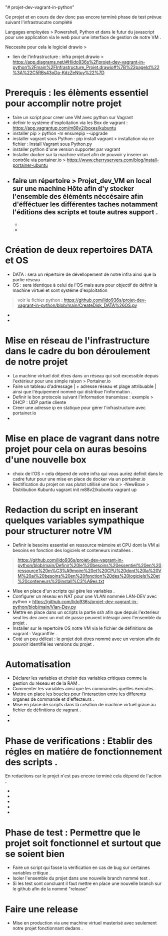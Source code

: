 "# projet-dev-vagrant-in-python" 

Ce projet et en cours de dev donc pas encore terminé phase de test prévue suivant l'infrastrucutre complété 

Langages employées > Powershell, Python et dans le futur du javascript pour une application via le web pour une interface de gestion de notre VM .

Neccesite pour cela le logiciel drawio >  
- lien de l'infrastructure : infra projet.drawio > https://app.diagrams.net/#Hlido936s%2Fprojet-dev-vagrant-in-python%2Fmain%2FInfrastructure_Projet.drawio#%7B%22pageId%22%3A%22C5RBs43oDa-KdzZeNtuy%22%7D

# Prerequis : les élèments essentiel pour accomplir notre projet 

- faire un script pour creer une VM avec python sur Vagrant 
- definir le systéme d'exploitation via les Box de vagrant : https://app.vagrantup.com/m88v2/boxes/kubuntu
- installer pip > python -m ensurepip --upgrade
- installer vagrant sous Python : pip install vagrant > installation via ce fichier : Install Vagrant sous Python.py
- installer python d'une version supporter par vagrant 
- Installer docker sur la machine virtuel afin de pouvoir y inserer un contrôle via portainer.io > https://www.cherryservers.com/blog/install-portainer-ubuntu
- faire un répertoire > Projet_dev_VM en local sur une machine Hôte afin d'y stocker l'ensemble des éléménts néccésaire afin d'éfféctuer les différentes taches notamment l'éditions des scripts et 
  toute autres support .
  -
  -
  -

# Création de deux repertoires DATA et OS 

- DATA : sera un répertoire de dévellopement de notre infra ainsi que la partie réseau
- OS : sera identique à celui de l'OS mais aura pour objectif de définir la machine virtuel et sont systéme d'exploitation
 > voir le fichier python : https://github.com/lido936s/projet-dev-vagrant-in-python/blob/main/CreateDisk_DATA%26OS.py
 -
 -

# Mise en réseau de l'infrastructure dans le cadre du bon déroulement de notre projet 
- La machine virtuel doit étres dans un réseau qui soit excessible depuis l'extérieur pour une simple raison > Portainer.io 
- Faire un tableau d'adressage | + adresse réseau et plage attribuable | ainsi que l'équipement nommé qui distribue l'information .
- Definir le bon protocole suivant l'information transmisse : exemple > DHCP : UDP partie cliente 
- Creer une adresse ip en statique pour gérer l'infrastructure avec portainer.io 
-

# Mise en place de vagrant dans notre projet pour cela on auras besoins d'une nouvelle box 

- choix de l'OS > cela dépend de votre infra qui vous auriez definit dans le cadre futur pour une mise en place de docker via un portainer.io
- Rectification du projet on vas plutot utillisé une box > 
-NewBoxe > Distribution Kubuntu 
vagrant init m88v2/kubuntu
 vagrant up

# Redaction du script en inserant quelques variables sympathique pour structurer notre VM 

- Definir le besoins essentiel en ressource mémoire et CPU dont la VM ai besoins en fonction des logiciels et conteneurs installées . 
> https://github.com/lido936s/projet-dev-vagrant-in-python/blob/main/Definir%20le%20besoins%20essentiel%20en%20ressource%20m%C3%A9moire%20et%20CPU%20dont%20la%20VM%20ai%20besoins%20en%20fonction%20des%20logiciels%20et%20conteneurs%20install%C3%A9es.txt
- Mise en place d'un scripts qui gére les variables .
- Configurer un réseau en NAT pour une VLAN nommée LAN-DEV avec python > https://github.com/lido936s/projet-dev-vagrant-in-python/blob/main/Vlan-Dev.py
- Mettre en place dans un scripts la partie ssh afin que depuis l'exterieur seul les dev avec un mot de passe peuvent intéragir avec l'ensemble du projet .
- Installer sur le repertoire OS notre VM via le fichier de définitions de vagrant : Vagrantfile .
- Coté un peu délicat : le projet doit étres nommé avec un version afin de pouvoir identifié les versions du projet .

# Automatisation

- Déclarer les variables et choisir des variables critiques comme la gestion du réseau et de la RAM .
- Commenter les variables ainsi que les commandes quelles éxecutes .
- Mettre en place les boucles pour l'interaction entre les differents organes de commande et d'effecteurs .
- Mise en place de scripts dans la création de machine virtuel gràce au fichier de définitions de vagrant .
-
-
 
# Phase de verifications : Etablir des régles en matiére de fonctionnement des scripts .
En redactions car le projet n'est pas encore terminé cela dépend de l'action .

-
-
-
-
-

# Phase de test : Permettre que le projet soit fonctionnel et surtout que se soient bien  

- Faire un script qui fasse la vérification en cas de bug sur certaines variables critique .
- Isoler l'ensemble du projet dans une nouvelle branch nommé test .
- Si les test sont concluant il faut mettre en place une nouvelle branch sur le github afin de la nommé "release"

# Faire une release
- Mise en production via une machine virtuel masterisé avec seulement notre projet fonctionnant dedans .


